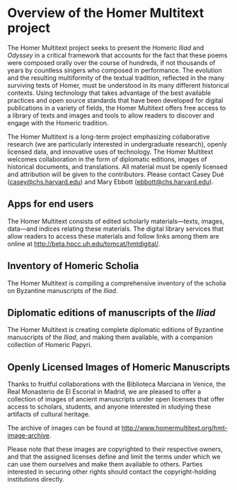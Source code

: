 # Overview of the Homer Multitext project

The Homer Multitext project seeks to present the Homeric *Iliad* and *Odyssey* in a critical framework that accounts for the fact that these poems were composed orally over the course of hundreds, if not thousands of years by countless singers who composed in performance. The evolution and the resulting multiformity of the textual tradition, reflected in the many surviving texts of Homer, must be understood in its many different historical contexts. Using technology that takes advantage of the best available practices and open source standards that have been developed for digital publications in a variety of fields, the Homer Multitext offers free access to a library of texts and images and tools to allow readers to discover and engage with the Homeric tradition.

The Homer Multitext is a long-term project emphasizing collaborative research (we are particularly interested in undergraduate research), openly licensed data, and innovative uses of technology. The Homer Multitext welcomes collaboration in the form of diplomatic editions, images of historical documents, and translations. All material must be openly licensed and attribution will be given to the contributors. Please contact Casey Dué (casey@chs.harvard.edu) and Mary Ebbott (ebbott@chs.harvard.edu).

## Apps for end users


The Homer Multitext consists of edited scholarly materials—texts, images, data—and indices relating these materials. The digital library services that allow readers to access these materials and follow links among them are online at <http://beta.hpcc.uh.edu/tomcat/hmtdigital/>.

## Inventory of Homeric Scholia

The Homer Multitext is compiling a comprehensive inventory of the scholia on Byzantine manuscripts of the *Iliad*.

## Diplomatic editions of manuscripts of the _Iliad_

The Homer Multitext is creating complete diplomatic editions of Byzantine manuscripts of the *Iliad*, and making them available, with a companion collection of Homeric Papyri.

## Openly Licensed Images of Homeric Manuscripts

Thanks to fruitful collaborations with the Biblioteca Marciana in Venice, the Real Monasterio de El Escorial in Madrid, we are pleased to offer a collection of images of ancient manuscripts under open licenses that offer access to scholars, students, and anyone interested in studying these artifacts of cultural heritage.

The archive of images can be found at <http://www.homermultitext.org/hmt-image-archive>.

Please note that these images are copyrighted to their respective owners, and that the assigned licenses define and limit the terms under which we can use them ourselves and make them available to others. Parties interested in securing other rights should contact the copyright-holding institutions directly.
